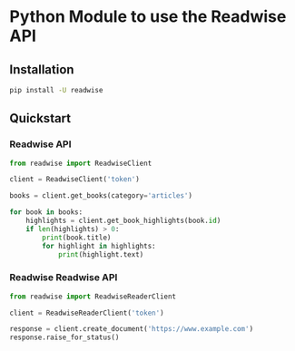 # Python Module to use the Readwise API

## Installation

```bash
pip install -U readwise
```

## Quickstart

### Readwise API

```python
from readwise import ReadwiseClient

client = ReadwiseClient('token')

books = client.get_books(category='articles')

for book in books:
	highlights = client.get_book_highlights(book.id)
	if len(highlights) > 0:
		print(book.title)
		for highlight in highlights:
			print(highlight.text)
```

### Readwise Readwise API

```python
from readwise import ReadwiseReaderClient

client = ReadwiseReaderClient('token')

response = client.create_document('https://www.example.com')
response.raise_for_status()
```
